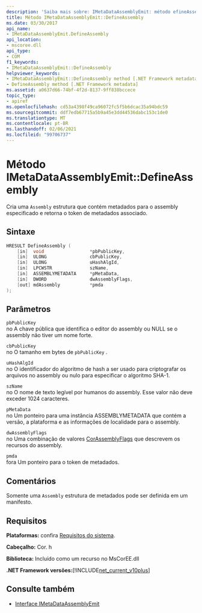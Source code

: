 ```yaml
---
description: 'Saiba mais sobre: IMetaDataAssemblyEmit: método efineAssembly de:D'
title: Método IMetaDataAssemblyEmit::DefineAssembly
ms.date: 03/30/2017
api_name:
- IMetaDataAssemblyEmit.DefineAssembly
api_location:
- mscoree.dll
api_type:
- COM
f1_keywords:
- IMetaDataAssemblyEmit::DefineAssembly
helpviewer_keywords:
- IMetaDataAssemblyEmit::DefineAssembly method [.NET Framework metadata]
- DefineAssembly method [.NET Framework metadata]
ms.assetid: a0637d66-74bf-4f2d-8137-9ff838bccece
topic_type:
- apiref
ms.openlocfilehash: cd53a4398f49ca96072fc5f5b6dcac35a94bdc59
ms.sourcegitcommit: ddf7edb67715a5b9a45e3dd44536dabc153c1de0
ms.translationtype: MT
ms.contentlocale: pt-BR
ms.lasthandoff: 02/06/2021
ms.locfileid: "99706737"
---
```

# <a name="imetadataassemblyemitdefineassembly-method"></a>Método IMetaDataAssemblyEmit::DefineAssembly

Cria uma `Assembly` estrutura que contém metadados para o assembly especificado e retorna o token de metadados associado.  
  
## <a name="syntax"></a>Sintaxe  
  
```cpp  
HRESULT DefineAssembly (  
    [in]  void                 *pbPublicKey,  
    [in]  ULONG                cbPublicKey,  
    [in]  ULONG                uHashAlgId,  
    [in]  LPCWSTR              szName,
    [in]  ASSEMBLYMETADATA     *pMetaData,  
    [in]  DWORD                dwAssemblyFlags,  
    [out] mdAssembly           *pmda  
);  
```  
  
## <a name="parameters"></a>Parâmetros  

 `pbPublicKey`  
 no A chave pública que identifica o editor do assembly ou NULL se o assembly não tiver um nome forte.  
  
 `cbPublicKey`  
 no O tamanho em bytes de `pbPublicKey` .  
  
 `uHashAlgId`  
 no O identificador do algoritmo de hash a ser usado para criptografar os arquivos no assembly ou nulo para especificar o algoritmo SHA-1.  
  
 `szName`  
 no O nome de texto legível por humanos do assembly. Esse valor não deve exceder 1024 caracteres.  
  
 `pMetaData`  
 no Um ponteiro para uma instância ASSEMBLYMETADATA que contém a versão, a plataforma e as informações de localidade para o assembly.  
  
 `dwAssemblyFlags`  
 no Uma combinação de valores [CorAssemblyFlags](corassemblyflags-enumeration.md) que descrevem os recursos do assembly.  
  
 `pmda`  
 fora Um ponteiro para o token de metadados.  
  
## <a name="remarks"></a>Comentários  

 Somente uma `Assembly` estrutura de metadados pode ser definida em um manifesto.  
  
## <a name="requirements"></a>Requisitos  

 **Plataformas:** confira [Requisitos do sistema](../../get-started/system-requirements.md).  
  
 **Cabeçalho:** Cor. h  
  
 **Biblioteca:** Incluído como um recurso no MsCorEE.dll  
  
 **.NET Framework versões:**[!INCLUDE[net_current_v10plus](../../../../includes/net-current-v10plus-md.md)]  
  
## <a name="see-also"></a>Consulte também

- [Interface IMetaDataAssemblyEmit](imetadataassemblyemit-interface.md)
